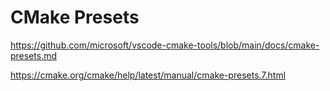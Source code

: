 # CMake Presets

https://github.com/microsoft/vscode-cmake-tools/blob/main/docs/cmake-presets.md

https://cmake.org/cmake/help/latest/manual/cmake-presets.7.html

